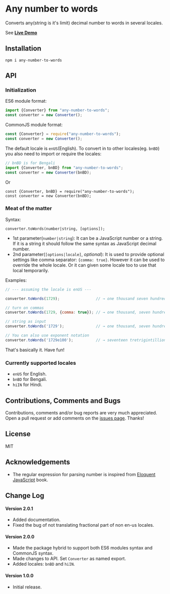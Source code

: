 # Any number to words
Converts any(string is it's limit) decimal number to words in several locales.

See **[Live Demo](https://any-number-to-words.netlify.app/)**

## Installation
```
npm i any-number-to-words
```

## API
### Initialization
ES6 module format:
```javascript
import {Converter} from "any-number-to-words";
const converter = new Converter();
```

CommonJS module format:
```javascript
const {Converter} = require("any-number-to-words");
const converter = new Converter();
```

The default locale is `enUS`(English). To convert in to other locales(eg. `bnBD`) you also need to import or require the locales:
```javascript
// bnBD is for Bengali
import {Converter, bnBD} from "any-number-to-words";
const converter = new Converter(bnBD);
```

Or

```
const {Converter, bnBD} = require("any-number-to-words");
const converter = new Converter(bnBD);
```

### Meat of the matter
Syntax:
```
converter.toWords(number|string, [options]);
``` 
* 1st parameter(`number|string`): It can be a JavaScript number or a string. If it is a string it should follow the same syntax as JavaScript decimal number.
* 2nd parameter(`[options|locale]`, *optional*): It is used to provide optional settings like comma separator: `{comma: true}`. However it can be used to override the whole locale. Or it can given some locale too to use that local temporarily.


Examples:
```javascript
// --- assuming the locale is enUS ---

converter.toWords(1729);                // → one thousand seven hundred twenty-nine 

// turn on commas
converter.toWords(1729, {comma: true}); // → one thousand, seven hundred twenty-nine

// string as input
converter.toWords('1729');              // → one thousand, seven hundred twenty-nine

// You can also use exponent notation
converter.toWords('1729e100');          // → seventeen tretrigintillion twenty-nine googol
```

That's basically it. Have fun!

### Currently supported locales
* `enUS` for English.
* `bnBD` for Bengali.
* `hiIN` for Hindi.

## Contributions, Comments and Bugs
Contributions, comments and/or bug reports are very much appreciated. Open a pull request or add comments on the [issues page](https://github.com/ashutoshbw314/any-number-to-words/issues). Thanks!

## License
MIT

## Acknowledgements
* The regular expression for parsing number is inspired from [Eloquent JavaScript](https://eloquentjavascript.net/code/#9.3) book.

## Change Log
#### Version 2.0.1
* Added documentation.
* Fixed the bug of not translating fractional part of non en-us locales.

#### Version 2.0.0
* Made the package hybrid to support both ES6 modules syntax and CommonJS syntax.
* Made changes to API. Set `Converter` as named export.
* Added locales: `bnBD` and `hiIN`.

#### Version 1.0.0
* Initial release.

